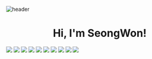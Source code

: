 ![header](https://capsule-render.vercel.app/api?type=waving&color=0:87CEFA,100:00FFFF&height=200&section=header&text=👋&fontSize=50&fontColor=ffffff)

<div align="center">
  <h1>Hi, I'm SeongWon!</h1>
</div>

<img src="https://img.shields.io/badge/JAVA-4479A1?style=for-the-badge&logoColor=white">
<img src="https://img.shields.io/badge/Spring-6DB33F?style=for-the-badge&logo=Spring&logoColor=white">
<img src="https://img.shields.io/badge/springboot-6DB33F?style=for-the-badge&logo=springboot&logoColor=white">
<img src="https://img.shields.io/badge/mysql-4479A1?style=for-the-badge&logo=MYSQL&logoColor=white">
<img src="https://img.shields.io/badge/vuedotjs-4FC08D?style=for-the-badge&logo=vue.js&logoColor=white">
<img src="https://img.shields.io/badge/html5-E34F26?style=for-the-badge&logo=HTML5&logoColor=white">
<img src="https://img.shields.io/badge/CSS-1572B6?style=for-the-badge&logo=CSS&logoColor=white">
<img src="https://img.shields.io/badge/javascript-F7DF1E?style=for-the-badge&logo=GIT&logoColor=white">
<img src="https://img.shields.io/badge/git-F05032?style=for-the-badge&logo=GIT&logoColor=white">
<img src="https://img.shields.io/badge/github-181717?style=for-the-badge&logo=GITHUB&logoColor=white">
